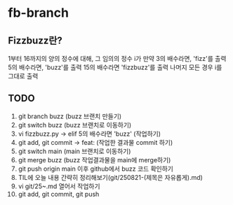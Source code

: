 # fb-branch

## Fizzbuzz란?

1부터 16까지의 양의 정수에 대해,
그 임의의 정수 i가 만약
3의 배수라면, 'fizz'를 출력
5의 배수라면, 'buzz'를 출력
15의 배수라면 'fizzbuzz'를 출력
나머지 모든 경우 i를 그대로 출력

## TODO
1. git branch buzz (buzz 브랜치 만들기)
2. git switch buzz (buzz 브랜치로 이동하기)
3. vi fizzbuzz.py -> elif 5의 배수라면 'buzz' (작업하기)
4. git add, git commit -> feat: (작업한 결과물 commit 하기)
5. git switch main (main 브랜치로 이동하기)
6. git merge buzz (buzz 작업결과물을 main에 merge하기)
7. git push origin main 이후 github에서 buzz 코드 확인하기
8. TIL에 오늘 내용 간략히 정리해보기(git/250821-(제목은 자유롭게).md)
9. vi git/25~.md 열어서 작업하기
10. git add, git commit, git push
